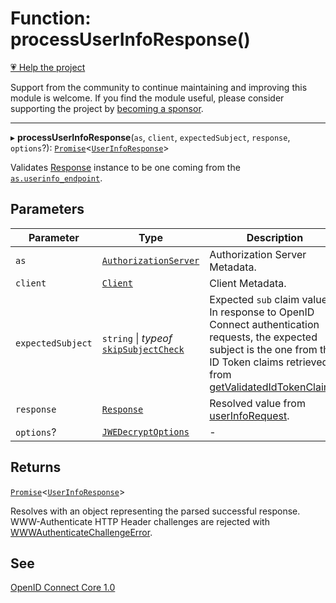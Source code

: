 # Function: processUserInfoResponse()

[💗 Help the project](https://github.com/sponsors/panva)

Support from the community to continue maintaining and improving this module is welcome. If you find the module useful, please consider supporting the project by [becoming a sponsor](https://github.com/sponsors/panva).

***

▸ **processUserInfoResponse**(`as`, `client`, `expectedSubject`, `response`, `options`?): [`Promise`](https://developer.mozilla.org/docs/Web/JavaScript/Reference/Global_Objects/Promise)\<[`UserInfoResponse`](../interfaces/UserInfoResponse.md)\>

Validates [Response](https://developer.mozilla.org/docs/Web/API/Response) instance to be one coming from the
[`as.userinfo_endpoint`](../interfaces/AuthorizationServer.md#userinfo_endpoint).

## Parameters

| Parameter | Type | Description |
| ------ | ------ | ------ |
| `as` | [`AuthorizationServer`](../interfaces/AuthorizationServer.md) | Authorization Server Metadata. |
| `client` | [`Client`](../interfaces/Client.md) | Client Metadata. |
| `expectedSubject` | `string` \| *typeof* [`skipSubjectCheck`](../variables/skipSubjectCheck.md) | Expected `sub` claim value. In response to OpenID Connect authentication requests, the expected subject is the one from the ID Token claims retrieved from [getValidatedIdTokenClaims](getValidatedIdTokenClaims.md). |
| `response` | [`Response`](https://developer.mozilla.org/docs/Web/API/Response) | Resolved value from [userInfoRequest](userInfoRequest.md). |
| `options`? | [`JWEDecryptOptions`](../interfaces/JWEDecryptOptions.md) | - |

## Returns

[`Promise`](https://developer.mozilla.org/docs/Web/JavaScript/Reference/Global_Objects/Promise)\<[`UserInfoResponse`](../interfaces/UserInfoResponse.md)\>

Resolves with an object representing the parsed successful response. WWW-Authenticate
  HTTP Header challenges are rejected with [WWWAuthenticateChallengeError](../classes/WWWAuthenticateChallengeError.md).

## See

[OpenID Connect Core 1.0](https://openid.net/specs/openid-connect-core-1_0.html#UserInfo)
